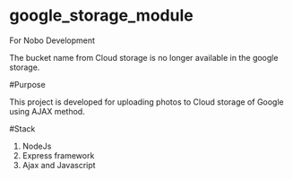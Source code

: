 # google_storage_module
For Nobo Development

The bucket name from Cloud storage is no longer available in the google storage.

#Purpose

This project is developed for uploading photos to Cloud storage of Google using AJAX method.

#Stack

1. NodeJs
2. Express framework
3. Ajax and Javascript
